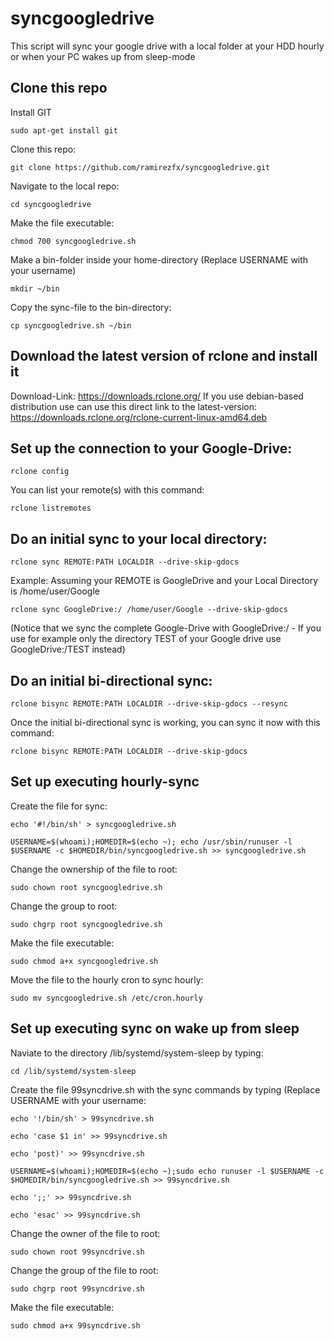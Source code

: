 # syncgoogledrive
This script will sync your google drive with a local folder at your HDD hourly or when your PC wakes up from sleep-mode

## Clone this repo
Install GIT

`sudo apt-get install git`

Clone this repo:

`git clone https://github.com/ramirezfx/syncgoogledrive.git`

Navigate to the local repo:

`cd syncgoogledrive`

Make the file executable:

`chmod 700 syncgoogledrive.sh`

Make a bin-folder inside your home-directory (Replace USERNAME with your username)

`mkdir ~/bin`

Copy the sync-file to the bin-directory:

`cp syncgoogledrive.sh ~/bin`

## Download the latest version of rclone and install it

Download-Link:
https://downloads.rclone.org/
If you use debian-based distribution use can use this direct link to the latest-version:
https://downloads.rclone.org/rclone-current-linux-amd64.deb

## Set up the connection to your Google-Drive:

`rclone config`

You can list your remote(s) with this command:

`rclone listremotes`

## Do an initial sync to your local directory:

`rclone sync REMOTE:PATH LOCALDIR --drive-skip-gdocs`

Example:
Assuming your REMOTE is GoogleDrive and your Local Directory is /home/user/Google

`rclone sync GoogleDrive:/ /home/user/Google --drive-skip-gdocs`

(Notice that we sync the complete Google-Drive with GoogleDrive:/ - If you use for example only the directory TEST of your Google drive use GoogleDrive:/TEST instead)

## Do an initial bi-directional sync:

`rclone bisync REMOTE:PATH LOCALDIR --drive-skip-gdocs --resync`

Once the initial bi-directional sync is working, you can sync it now with this command:

`rclone bisync REMOTE:PATH LOCALDIR --drive-skip-gdocs`

## Set up executing hourly-sync

Create the file for sync:

`echo '#!/bin/sh' > syncgoogledrive.sh`

`USERNAME=$(whoami);HOMEDIR=$(echo ~); echo /usr/sbin/runuser -l $USERNAME -c $HOMEDIR/bin/syncgoogledrive.sh >> syncgoogledrive.sh`

Change the ownership of the file to root:

`sudo chown root syncgoogledrive.sh`

Change the group to root:

`sudo chgrp root syncgoogledrive.sh`

Make the file executable:

`sudo chmod a+x syncgoogledrive.sh`

Move the file to the hourly cron to sync hourly:

`sudo mv syncgoogledrive.sh /etc/cron.hourly`

## Set up executing sync on wake up from sleep

Naviate to the directory /lib/systemd/system-sleep by typing:

`cd /lib/systemd/system-sleep`

Create the file 99syncdrive.sh with the sync commands by typing (Replace USERNAME with your username:

`echo '!/bin/sh' > 99syncdrive.sh`

`echo 'case $1 in' >> 99syncdrive.sh`

`echo 'post)' >> 99syncdrive.sh`

`USERNAME=$(whoami);HOMEDIR=$(echo ~);sudo echo runuser -l $USERNAME -c $HOMEDIR/bin/syncgoogledrive.sh >> 99syncdrive.sh`

`echo ';;' >> 99syncdrive.sh`

`echo 'esac' >> 99syncdrive.sh`


Change the owner of the file to root:


`sudo chown root 99syncdrive.sh`


Change the group of the file to root:


`sudo chgrp root 99syncdrive.sh`


Make the file executable:


`sudo chmod a+x 99syncdrive.sh`

